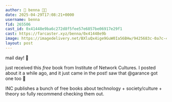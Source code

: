 ```yaml
---
author: 🎀 benna 🎀🎩
date: 2025-04-29T17:08:21+0000
username: benna
fid: 265506
cast_id: 0x41448e9ba6c272d8f5fee57e6857be06917e29f1
cast: https://farcaster.xyz/benna/0x41448e9b
image: https://imagedelivery.net/BXluQx4ige9GuW0Ia56BHw/9425683c-0a7c-40a5-3559-f701b6418c00/original
layout: post
---
```


mail day! 💌

just received this _free_ book from Institute of Network Cultures. I posted about it a while ago, and it just came in the post! saw that @garance got one too 🤩

INC publishes a bunch of free books about technology + society/culture + theory so fully recommend checking them out.

<img src='https://imagedelivery.net/BXluQx4ige9GuW0Ia56BHw/9425683c-0a7c-40a5-3559-f701b6418c00/original' alt='' referrerpolicy='no-referrer'/>
